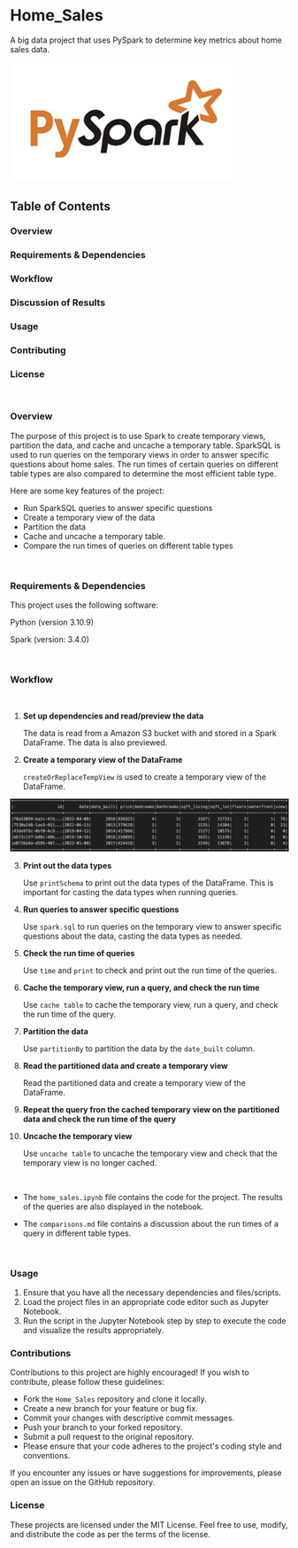 # Home_Sales 
A big data project that uses PySpark to determine key metrics about home sales data.
<br>

<img src="/images/pyspark.png" alt="pyspark logo" width="400"/>
<br>

## Table of Contents
### Overview
### Requirements & Dependencies
### Workflow
### Discussion of Results
### Usage
### Contributing
### License
<br>

### Overview 
The purpose of this project is to use Spark to create temporary views, partition the data, and cache and uncache a temporary table. SparkSQL is used to run queries on the temporary views in order to answer specific questions about home sales. The run times of certain queries on different table types are also compared to determine the most efficient table type.

Here are some key features of the project:
- Run SparkSQL queries to answer specific questions
- Create a temporary view of the data
- Partition the data
- Cache and uncache a temporary table.
- Compare the run times of queries on different table types

<br>

### Requirements & Dependencies
This project uses the following software:    

Python (version 3.10.9)

Spark (version: 3.4.0)

<br>

### Workflow
<br>

1. **Set up dependencies and read/preview the data**

     The data is read from a Amazon S3 bucket with and stored in a Spark DataFrame. The data is also previewed.

2. **Create a temporary view of the DataFrame** 

    `createOrReplaceTempView` is used to create a temporary view of the DataFrame.

<img src="/images/temp_view.png" alt="Temp View of DataFrame" width="800"/>

3. **Print out the data types** 

    Use `printSchema` to print out the data types of the DataFrame. This is important for casting the data types when running queries.

4. **Run queries to answer specific questions** 

    Use `spark.sql` to run queries on the temporary view to answer specific questions about the data, casting the data types as needed. 

5. **Check the run time of queries**

    Use `time` and `print` to check and print out the run time of the queries.

6. **Cache the temporary view, run a query, and check the run time**   

    Use `cache table` to cache the temporary view, run a query, and check the run time of the query.

7. **Partition the data**  

    Use `partitionBy` to partition the data by the `date_built` column.

8. **Read the partitioned data and create a temporary view**  

    Read the partitioned data and create a temporary view of the DataFrame.

9. **Repeat the query fron the cached temporary view on the partitioned data and check the run time of the query**  

7. **Uncache the temporary view**

    Use `uncache table` to uncache the temporary view and check that the temporary view is no longer cached.
<br>

- The `home_sales.ipynb` file contains the code for the project. The results of the queries are also displayed in the notebook.

- The `comparisons.md` file contains a discussion about the run times of a query in different table types.


<br>


### Usage
1. Ensure that you have all the necessary dependencies and files/scripts. 
2. Load the project files in an appropriate code editor such as Jupyter Notebook. 
3. Run the script in the Jupyter Notebook step by step
to execute the code and visualize the results appropriately.       

### Contributions
Contributions to this project are highly encouraged! If you wish to contribute, please follow these guidelines:

- Fork the `Home_Sales` repository and clone it locally.
- Create a new branch for your feature or bug fix.
- Commit your changes with descriptive commit messages.
- Push your branch to your forked repository.
- Submit a pull request to the original repository.
- Please ensure that your code adheres to the project's coding style and conventions.


If you encounter any issues or have suggestions for improvements, please open an issue on the GitHub repository.

### License
These projects are licensed under the MIT License. Feel free to use, modify, and distribute the code as per the terms of the license. 


